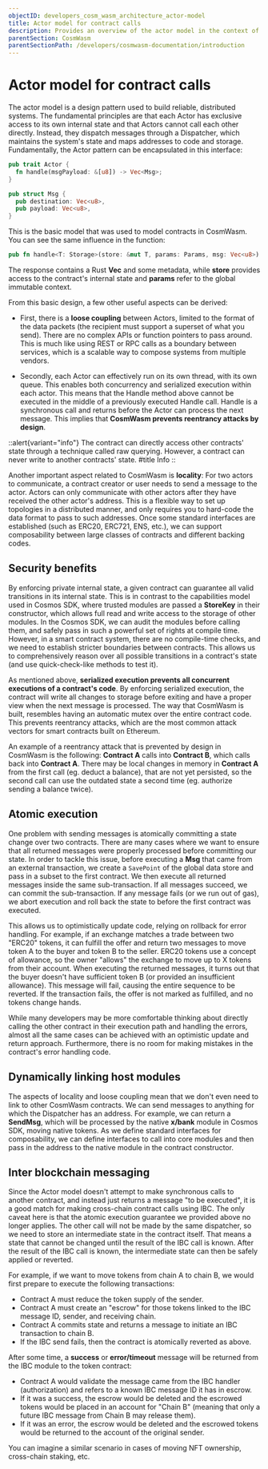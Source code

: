 ```yaml
---
objectID: developers_cosm_wasm_architecture_actor-model
title: Actor model for contract calls
description: Provides an overview of the actor model in the context of CosmWasm
parentSection: CosmWasm
parentSectionPath: /developers/cosmwasm-documentation/introduction
---
```


# Actor model for contract calls
The actor model is a design pattern used to build reliable, distributed systems. The fundamental principles are that each Actor has exclusive access to its own internal state and that Actors cannot call each other directly. Instead, they dispatch messages through a Dispatcher, which maintains the system's state and maps addresses to code and storage. Fundamentally, the Actor pattern can be encapsulated in this interface:

```rust
pub trait Actor {
  fn handle(msgPayload: &[u8]) -> Vec<Msg>;
}

pub struct Msg {
  pub destination: Vec<u8>,
  pub payload: Vec<u8>,
}
```

This is the basic model that was used to model contracts in CosmWasm. You can see the same influence in the function:

```rust
pub fn handle<T: Storage>(store: &mut T, params: Params, msg: Vec<u8>) -> Result<Response>
```

The response contains a Rust **Vec<Msg>** and some metadata, while **store** provides access to the contract's internal state and **params** refer to the global immutable context. 

From this basic design, a few other useful aspects can be derived:

- First, there is a **loose coupling** between Actors, limited to the format of the data packets (the recipient must support a superset of what you send). There are no complex APIs or function pointers to pass around. This is much like using REST or RPC calls as a boundary between services, which is a scalable way to compose systems from multiple vendors.

- Secondly, each Actor can effectively run on its own thread, with its own queue. This enables both concurrency and serialized execution within each actor. This means that the Handle method above cannot be executed in the middle of a previously executed Handle call. Handle is a synchronous call and returns before the Actor can process the next message. This implies that **CosmWasm prevents reentrancy attacks by design**.

::alert{variant="info"}
The contract can directly access other contracts' state through a technique called raw querying. However, a contract can never write to another contracts' state.
#title
Info
::

Another important aspect related to CosmWasm is **locality**: For two actors to communicate, a contract creator or user needs to send a message to the actor. Actors can only communicate with other actors after they have received the other actor's address. This is a flexible way to set up topologies in a distributed manner, and only requires you to hard-code the data format to pass to such addresses. Once some standard interfaces are established (such as ERC20, ERC721, ENS, etc.), we can support composability between large classes of contracts and different backing codes.

## Security benefits
By enforcing private internal state, a given contract can guarantee all valid transitions in its internal state. This is in contrast to the capabilities model used in Cosmos SDK, where trusted modules are passed a **StoreKey** in their constructor, which allows full read and write access to the storage of other modules. In the Cosmos SDK, we can audit the modules before calling them, and safely pass in such a powerful set of rights at compile time.  However, in a smart contract system, there are no compile-time checks, and we need to establish stricter boundaries between contracts. This allows us to comprehensively reason over all possible transitions in a contract's state (and use quick-check-like methods to test it).

As mentioned above, **serialized execution prevents all concurrent executions of a contract's code**. By enforcing serialized execution, the contract will write all changes to storage before exiting and have a proper view when the next message is processed. The way that CosmWasm is built, resembles having an automatic mutex over the entire contract code. This prevents reentrancy attacks, which are the most common attack vectors for smart contracts built on Ethereum. 

An example of a reentrancy attack that is prevented by design in CosmWasm is the following:
**Contract A** calls into **Contract B**, which calls back into **Contract A**. There may be local changes in memory in **Contract A** from the first call (eg. deduct a balance), that are not yet persisted, so the second call can use the outdated state a second time (eg. authorize sending a balance twice).

## Atomic execution
One problem with sending messages is atomically committing a state change over two contracts. There are many cases where we want to ensure that all returned messages were properly processed before committing our state. In order to tackle this issue, before executing a **Msg** that came from an external transaction, we create a `SavePoint` of the global data store and pass in a subset to the first contract. We then execute all returned messages inside the same sub-transaction. If all messages succeed, we can commit the sub-transaction. If any message fails (or we run out of gas), we abort execution and roll back the state to before the first contract was executed.

This allows us to optimistically update code, relying on rollback for error handling. For example, if an exchange matches a trade between two "ERC20" tokens, it can fulfill the offer and return two messages to move token A to the buyer and token B to the seller. ERC20 tokens use a concept of allowance, so the owner "allows" the exchange to move up to X tokens from their account. When executing the returned messages, it turns out that the buyer doesn't have sufficient token B (or provided an insufficient allowance). This message will fail, causing the entire sequence to be reverted. If the transaction fails, the offer is not marked as fulfilled, and no tokens change hands.

While many developers may be more comfortable thinking about directly calling the other contract in their execution path and handling the errors, almost all the same cases can be achieved with an optimistic update and return approach. Furthermore, there is no room for making mistakes in the contract's error handling code.

## Dynamically linking host modules
The aspects of locality and loose coupling mean that we don't even need to link to other CosmWasm contracts. We can send messages to anything for which the Dispatcher has an address. For example, we can return a **SendMsg**, which will be processed by the native **x/bank** module in Cosmos SDK, moving native tokens. As we define standard interfaces for composability, we can define interfaces to call into core modules and then pass in the address to the native module in the contract constructor.

## Inter blockchain messaging
Since the Actor model doesn't attempt to make synchronous calls to another contract, and instead just returns a message "to be executed", it is a good match for making cross-chain contract calls using IBC. The only caveat here is that the atomic execution guarantee we provided above no longer applies. The other call will not be made by the same dispatcher, so we need to store an intermediate state in the contract itself. That means a state that cannot be changed until the result of the IBC call is known. After the result of the IBC call is known, the intermediate state can then be safely applied or reverted.

For example, if we want to move tokens from chain A to chain B, we would first prepare to execute the following transactions:

- Contract A must reduce the token supply of the sender.
- Contract A must create an "escrow" for those tokens linked to the IBC message ID, sender, and receiving chain.
- Contract A commits state and returns a message to initiate an IBC transaction to chain B.
- If the IBC send fails, then the contract is atomically reverted as above.

After some time, a **success** or **error/timeout** message will be returned from the IBC module to the token contract:

- Contract A would validate the message came from the IBC handler (authorization) and refers to a known IBC message ID it has in escrow.
- If it was a success, the escrow would be deleted and the escrowed tokens would be placed in an account for "Chain B" (meaning that only a future IBC message from Chain B may release them).
- If it was an error, the escrow would be deleted and the escrowed tokens would be returned to the account of the original sender.

You can imagine a similar scenario in cases of moving NFT ownership, cross-chain staking, etc.
